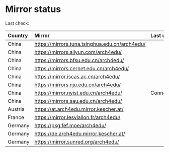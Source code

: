 <script src="./time.js"></script>
# Mirror status
Last check: <script type="text/javascript">localize(1729139190.7658358);</script>

|Country|Mirror|Last update|
|:------|:-----|:----------|
|China|https://mirrors.tuna.tsinghua.edu.cn/arch4edu/|<script type="text/javascript">localize(1729104222);</script>|
|China|https://mirrors.aliyun.com/arch4edu/|<script type="text/javascript">localize(1729104222);</script>|
|China|https://mirrors.bfsu.edu.cn/arch4edu/|<script type="text/javascript">localize(1729104222);</script>|
|China|https://mirrors.cernet.edu.cn/arch4edu/|<script type="text/javascript">localize(1729104222);</script>|
|China|https://mirror.iscas.ac.cn/arch4edu/|<script type="text/javascript">localize(1729104222);</script>|
|China|https://mirrors.nju.edu.cn/arch4edu/|<script type="text/javascript">localize(1729104222);</script>|
|China|https://mirror.nyist.edu.cn/arch4edu/|ConnectionError|
|China|https://mirrors.sau.edu.cn/arch4edu/|<script type="text/javascript">localize(1729017807);</script>|
|Austria|https://at.arch4edu.mirror.kescher.at/|<script type="text/javascript">localize(1729104222);</script>|
|France|https://mirror.lesviallon.fr/arch4edu/|<script type="text/javascript">localize(1729104222);</script>|
|Germany|https://pkg.fef.moe/arch4edu/|<script type="text/javascript">localize(1729104222);</script>|
|Germany|https://de.arch4edu.mirror.kescher.at/|<script type="text/javascript">localize(1729104222);</script>|
|Germany|https://mirror.sunred.org/arch4edu/|<script type="text/javascript">localize(1729104222);</script>|

<script src="./tablefilter/tablefilter.js"></script>
<script src="./table.js"></script>
